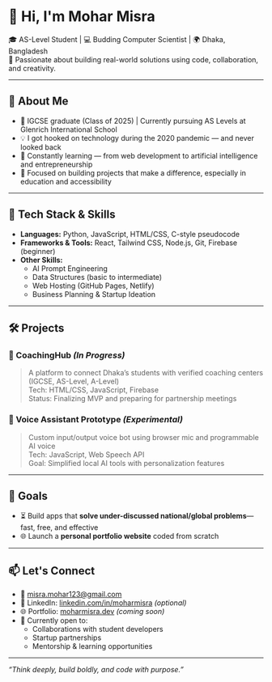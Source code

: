 # 👋 Hi, I'm Mohar Misra

🎓 AS-Level Student | 💻 Budding Computer Scientist | 🌍 Dhaka, Bangladesh  
🔭 Passionate about building real-world solutions using code, collaboration, and creativity.

---

## 🧠 About Me

- 🎒 IGCSE graduate (Class of 2025) | Currently pursuing AS Levels at Glenrich International School
- 💡 I got hooked on technology during the 2020 pandemic — and never looked back
- 🌱 Constantly learning — from web development to artificial intelligence and entrepreneurship
- 🚀 Focused on building projects that make a difference, especially in education and accessibility

---

## 🔧 Tech Stack & Skills

- **Languages:** Python, JavaScript, HTML/CSS, C-style pseudocode
- **Frameworks & Tools:** React, Tailwind CSS, Node.js, Git, Firebase (beginner)
- **Other Skills:**  
  - AI Prompt Engineering  
  - Data Structures (basic to intermediate)  
  - Web Hosting (GitHub Pages, Netlify)  
  - Business Planning & Startup Ideation

---

## 🛠️ Projects

### 🔹 CoachingHub *(In Progress)*
> A platform to connect Dhaka’s students with verified coaching centers (IGCSE, AS-Level, A-Level)  
Tech: HTML/CSS, JavaScript, Firebase  
Status: Finalizing MVP and preparing for partnership meetings


### 🔹 Voice Assistant Prototype *(Experimental)*
> Custom input/output voice bot using browser mic and programmable AI voice  
Tech: JavaScript, Web Speech API  
Goal: Simplified local AI tools with personalization features

---

## 🎯 Goals

- ⏳ Build apps that **solve under-discussed national/global problems**—fast, free, and effective  
- 🌐 Launch a **personal portfolio website** coded from scratch  

---

## 📫 Let's Connect

- 📧 misra.mohar123@gmail.com  
- 💼 LinkedIn: [linkedin.com/in/moharmisra](https://linkedin.com/in/yourusername) *(optional)*  
- 🌐 Portfolio: [moharmisra.dev](https://yourdomain.dev) *(coming soon)*  
- 🧠 Currently open to:
  - Collaborations with student developers  
  - Startup partnerships  
  - Mentorship & learning opportunities

---

_“Think deeply, build boldly, and code with purpose.”_

